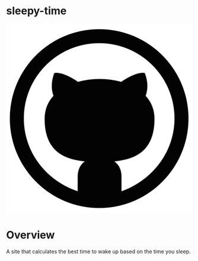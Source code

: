 # sleepy-time

![SleepytimeLogo](src/Github.png)

# Overview

A site that calculates the best time to wake up based on the time you sleep. 
